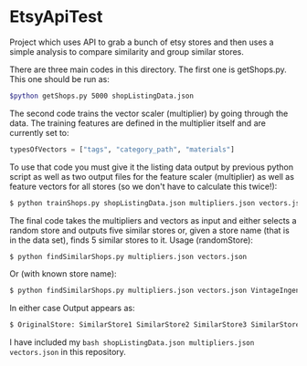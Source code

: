 EtsyApiTest
===========

Project which uses API to grab a bunch of etsy stores and then uses a simple analysis to compare similarity and group similar stores.

There are three main codes in this directory.  The first one is getShops.py.  This one should be run as:

```bash
$python getShops.py 5000 shopListingData.json
```
The second code trains the vector scaler (multiplier) by going through the data.  The training features are defined in the multiplier itself and are currently set to:
```python
typesOfVectors = ["tags", "category_path", "materials"]
```
To use that code you must give it the listing data output by previous python script as well as two output files for the feature scaler (multiplier) as well as feature vectors for all stores (so we don't have to calculate this twice!):
```bash
$ python trainShops.py shopListingData.json multipliers.json vectors.json
```
The final code takes the multipliers and vectors as input and either selects a random store and outputs five similar stores or, given a store name (that is in the data set), finds 5 similar stores to it. Usage (randomStore):
```bash
$ python findSimilarShops.py multipliers.json vectors.json
```
Or (with known store name):
```bash
$ python findSimilarShops.py multipliers.json vectors.json VintageIngenue
```
In either case Output appears as:
```bash
$ OriginalStore: SimilarStore1 SimilarStore2 SimilarStore3 SimilarStore4 SimilarStore5
```
I have included my ```bash shopListingData.json multipliers.json vectors.json``` in this repository.  
